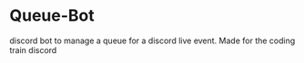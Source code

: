 # Queue-Bot
discord bot to manage a queue for a discord live event. Made for the coding train discord
